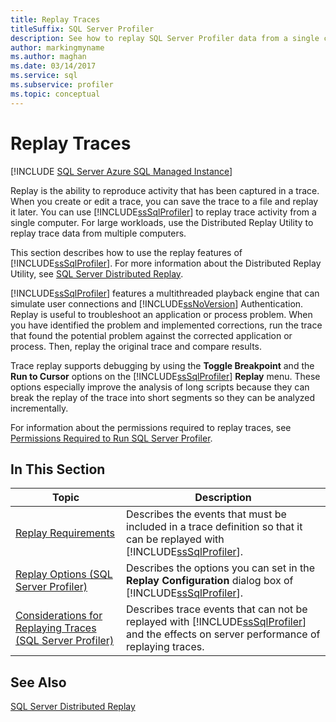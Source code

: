 ```yaml
---
title: Replay Traces
titleSuffix: SQL Server Profiler
description: See how to replay SQL Server Profiler data from a single computer and how to use breakpoints and simulated user connections in replay to troubleshoot problems.
author: markingmyname
ms.author: maghan
ms.date: 03/14/2017
ms.service: sql
ms.subservice: profiler
ms.topic: conceptual
---
```


# Replay Traces

 [!INCLUDE [SQL Server Azure SQL Managed Instance](../../includes/applies-to-version/sql-asdbmi.md)]

Replay is the ability to reproduce activity that has been captured in a trace. When you create or edit a trace, you can save the trace to a file and replay it later. You can use [!INCLUDE[ssSqlProfiler](../../includes/sssqlprofiler-md.md)] to replay trace activity from a single computer. For large workloads, use the Distributed Replay Utility to replay trace data from multiple computers.  
  
 This section describes how to use the replay features of [!INCLUDE[ssSqlProfiler](../../includes/sssqlprofiler-md.md)]. For more information about the Distributed Replay Utility, see [SQL Server Distributed Replay](../../tools/distributed-replay/sql-server-distributed-replay.md).  
  
 [!INCLUDE[ssSqlProfiler](../../includes/sssqlprofiler-md.md)] features a multithreaded playback engine that can simulate user connections and [!INCLUDE[ssNoVersion](../../includes/ssnoversion-md.md)] Authentication. Replay is useful to troubleshoot an application or process problem. When you have identified the problem and implemented corrections, run the trace that found the potential problem against the corrected application or process. Then, replay the original trace and compare results.  
  
 Trace replay supports debugging by using the **Toggle Breakpoint** and the **Run to Cursor** options on the [!INCLUDE[ssSqlProfiler](../../includes/sssqlprofiler-md.md)] **Replay** menu. These options especially improve the analysis of long scripts because they can break the replay of the trace into short segments so they can be analyzed incrementally.  
  
 For information about the permissions required to replay traces, see [Permissions Required to Run SQL Server Profiler](../../tools/sql-server-profiler/permissions-required-to-run-sql-server-profiler.md).  
  
## In This Section  
  
|Topic|Description|  
|-----------|-----------------|  
|[Replay Requirements](../../tools/sql-server-profiler/replay-requirements.md)|Describes the events that must be included in a trace definition so that it can be replayed with [!INCLUDE[ssSqlProfiler](../../includes/sssqlprofiler-md.md)].|  
|[Replay Options &#40;SQL Server Profiler&#41;](../../tools/sql-server-profiler/replay-options-sql-server-profiler.md)|Describes the options you can set in the **Replay Configuration** dialog box of [!INCLUDE[ssSqlProfiler](../../includes/sssqlprofiler-md.md)].|  
|[Considerations for Replaying Traces &#40;SQL Server Profiler&#41;](../../tools/sql-server-profiler/considerations-for-replaying-traces-sql-server-profiler.md)|Describes trace events that can not be replayed with [!INCLUDE[ssSqlProfiler](../../includes/sssqlprofiler-md.md)] and the effects on server performance of replaying traces.|  
  
## See Also  
 [SQL Server Distributed Replay](../../tools/distributed-replay/sql-server-distributed-replay.md)  
  
  
